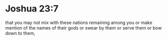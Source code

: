 # Joshua 23:7

that you may not mix with these nations remaining among you or make mention of the names of their gods or swear by them or serve them or bow down to them,

